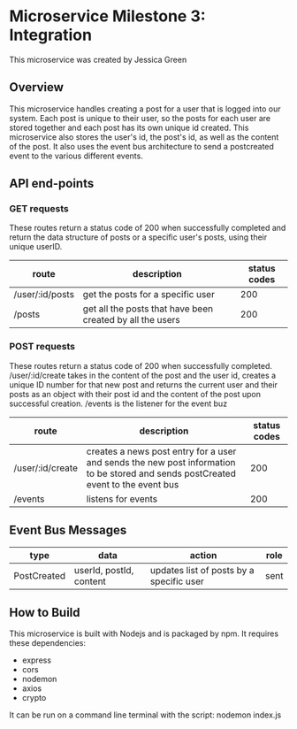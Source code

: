 # Microservice Milestone 3: Integration

This microservice was created by Jessica Green

## Overview

This microservice handles creating a post for a user that is logged into our system. Each post is unique to their user, so the posts for each user are stored together and each post has its own unique id created. This microservice also stores the user's id, the post's id, as well as the content of the post. It also uses the event bus architecture to send a postcreated event to the various different events. 

## API end-points


### GET requests

These routes return a status code of 200 when successfully completed and return the data structure of posts or a specific user's posts, using their unique userID.

| route           | description                                               | status codes |
| ----------------|-----------------------------------------------------------|--------------|
| /user/:id/posts | get the posts for a specific user                         | 200          |
| /posts          | get all the posts that have been created by all the users | 200          |

### POST requests

These routes return a status code of 200 when successfully completed. /user/:id/create takes in the content of the post and the user id, creates a unique ID number for that new post and returns the current user and their posts as an object with their post id and the content of the post upon successful creation. /events is the listener for the event buz

| route            | description                                                                                                                       | status codes | 
| -----------------|---------------------------------------------------------------------------------------------------------------------------------- |--------------|
| /user/:id/create | creates a news post entry for a user and sends the new post information to be stored and sends postCreated event to the event bus | 200          |
| /events          | listens for events                                                                                                                | 200          |

## Event Bus Messages

| type          | data                   | action                                 |  role    |
| --------------| -----------------------| -------------------------------------- |----------|
| PostCreated   |userId, postId, content | updates list of posts by a specific user| sent     |

## How to Build

This microservice is built with Nodejs and is packaged by npm. It requires these dependencies:
- express
- cors
- nodemon
- axios
- crypto

It can be run on a command line terminal with the script: nodemon index.js